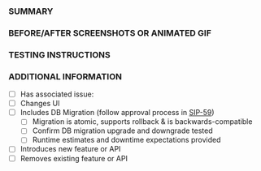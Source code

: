 ### SUMMARY
<!--- Describe the change below, including rationale and design decisions -->

### BEFORE/AFTER SCREENSHOTS OR ANIMATED GIF
<!--- Skip this if not applicable -->

### TESTING INSTRUCTIONS
<!--- What steps should be taken to manually verify the changes -->

### ADDITIONAL INFORMATION
<!--- Check any relevant boxes with "x" -->
<!--- HINT: Include "Fixes #nnn" if you are fixing an existing issue -->
- [ ] Has associated issue:
- [ ] Changes UI
- [ ] Includes DB Migration (follow approval process in [SIP-59](https://github.com/apache/superset/issues/13351))
  - [ ] Migration is atomic, supports rollback & is backwards-compatible
  - [ ] Confirm DB migration upgrade and downgrade tested
  - [ ] Runtime estimates and downtime expectations provided
- [ ] Introduces new feature or API
- [ ] Removes existing feature or API
